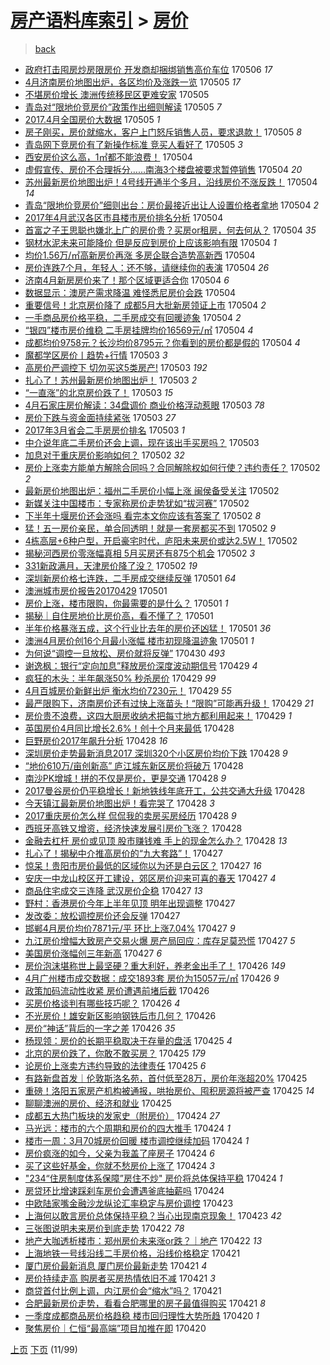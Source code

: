 [房产语料库索引](../../README.md)  > [房价](房价.md)
====
> [back](../README.md)

- [政府打击囤房炒房限房价 开发商却捆绑销售高价车位](http://jkwz.applinzi.com/ittc/6964480734952686597.html#%E6%94%BF%E5%BA%9C%E6%89%93%E5%87%BB%E5%9B%A4%E6%88%BF%E7%82%92%E6%88%BF%E9%99%90%E6%88%BF%E4%BB%B7+%E5%BC%80%E5%8F%91%E5%95%86%E5%8D%B4%E6%8D%86%E7%BB%91%E9%94%80%E5%94%AE%E9%AB%98%E4%BB%B7%E8%BD%A6%E4%BD%8D) 170506 *17* 
- [4月济南房价地图出炉，各区均价及涨跌一览](http://jkwz.applinzi.com/ittc/6964206306368947204.html#4%E6%9C%88%E6%B5%8E%E5%8D%97%E6%88%BF%E4%BB%B7%E5%9C%B0%E5%9B%BE%E5%87%BA%E7%82%89%EF%BC%8C%E5%90%84%E5%8C%BA%E5%9D%87%E4%BB%B7%E5%8F%8A%E6%B6%A8%E8%B7%8C%E4%B8%80%E8%A7%88) 170505 *17* 
- [不堪房价增长 澳洲传统移民区更难安家](http://jkwz.applinzi.com/ittc/6964202926753973253.html#%E4%B8%8D%E5%A0%AA%E6%88%BF%E4%BB%B7%E5%A2%9E%E9%95%BF+%E6%BE%B3%E6%B4%B2%E4%BC%A0%E7%BB%9F%E7%A7%BB%E6%B0%91%E5%8C%BA%E6%9B%B4%E9%9A%BE%E5%AE%89%E5%AE%B6) 170505  
- [青岛对“限地价竞房价”政策作出细则解读](http://jkwz.applinzi.com/ittc/6964146785692943364.html#%E9%9D%92%E5%B2%9B%E5%AF%B9%E2%80%9C%E9%99%90%E5%9C%B0%E4%BB%B7%E7%AB%9E%E6%88%BF%E4%BB%B7%E2%80%9D%E6%94%BF%E7%AD%96%E4%BD%9C%E5%87%BA%E7%BB%86%E5%88%99%E8%A7%A3%E8%AF%BB) 170505 *7* 
- [2017.4月全国房价大数据](http://jkwz.applinzi.com/ittc/6964114105144181764.html#2017.4%E6%9C%88%E5%85%A8%E5%9B%BD%E6%88%BF%E4%BB%B7%E5%A4%A7%E6%95%B0%E6%8D%AE) 170505 *1* 
- [房子刚买，房价就缩水，客户上门怒斥销售人员，要求退款！](http://jkwz.applinzi.com/ittc/6963940585688794116.html#%E6%88%BF%E5%AD%90%E5%88%9A%E4%B9%B0%EF%BC%8C%E6%88%BF%E4%BB%B7%E5%B0%B1%E7%BC%A9%E6%B0%B4%EF%BC%8C%E5%AE%A2%E6%88%B7%E4%B8%8A%E9%97%A8%E6%80%92%E6%96%A5%E9%94%80%E5%94%AE%E4%BA%BA%E5%91%98%EF%BC%8C%E8%A6%81%E6%B1%82%E9%80%80%E6%AC%BE%EF%BC%81) 170505 *8* 
- [青岛网下竞房价有了新操作标准 竞买人看好了](http://jkwz.applinzi.com/ittc/6964077350290457605.html#%E9%9D%92%E5%B2%9B%E7%BD%91%E4%B8%8B%E7%AB%9E%E6%88%BF%E4%BB%B7%E6%9C%89%E4%BA%86%E6%96%B0%E6%93%8D%E4%BD%9C%E6%A0%87%E5%87%86+%E7%AB%9E%E4%B9%B0%E4%BA%BA%E7%9C%8B%E5%A5%BD%E4%BA%86) 170505 *3* 
- [西安房价这么高，1㎡都不能浪费！](http://jkwz.applinzi.com/ittc/6963958418434950148.html#%E8%A5%BF%E5%AE%89%E6%88%BF%E4%BB%B7%E8%BF%99%E4%B9%88%E9%AB%98%EF%BC%8C1%E3%8E%A1%E9%83%BD%E4%B8%8D%E8%83%BD%E6%B5%AA%E8%B4%B9%EF%BC%81) 170504  
- [虚假宣传、房价不合理拆分……南海3个楼盘被要求暂停销售](http://jkwz.applinzi.com/ittc/6963931482920846341.html#%E8%99%9A%E5%81%87%E5%AE%A3%E4%BC%A0%E3%80%81%E6%88%BF%E4%BB%B7%E4%B8%8D%E5%90%88%E7%90%86%E6%8B%86%E5%88%86%E2%80%A6%E2%80%A6%E5%8D%97%E6%B5%B73%E4%B8%AA%E6%A5%BC%E7%9B%98%E8%A2%AB%E8%A6%81%E6%B1%82%E6%9A%82%E5%81%9C%E9%94%80%E5%94%AE) 170504 *20* 
- [苏州最新房价地图出炉！4号线开通半个多月，沿线房价不涨反跌！](http://jkwz.applinzi.com/ittc/6963927035880670213.html#%E8%8B%8F%E5%B7%9E%E6%9C%80%E6%96%B0%E6%88%BF%E4%BB%B7%E5%9C%B0%E5%9B%BE%E5%87%BA%E7%82%89%EF%BC%814%E5%8F%B7%E7%BA%BF%E5%BC%80%E9%80%9A%E5%8D%8A%E4%B8%AA%E5%A4%9A%E6%9C%88%EF%BC%8C%E6%B2%BF%E7%BA%BF%E6%88%BF%E4%BB%B7%E4%B8%8D%E6%B6%A8%E5%8F%8D%E8%B7%8C%EF%BC%81) 170504 *14* 
- [青岛“限地价竞房价”细则出台：房价最接近出让人设置价格者拿地](http://jkwz.applinzi.com/ittc/6963911307177755652.html#%E9%9D%92%E5%B2%9B%E2%80%9C%E9%99%90%E5%9C%B0%E4%BB%B7%E7%AB%9E%E6%88%BF%E4%BB%B7%E2%80%9D%E7%BB%86%E5%88%99%E5%87%BA%E5%8F%B0%EF%BC%9A%E6%88%BF%E4%BB%B7%E6%9C%80%E6%8E%A5%E8%BF%91%E5%87%BA%E8%AE%A9%E4%BA%BA%E8%AE%BE%E7%BD%AE%E4%BB%B7%E6%A0%BC%E8%80%85%E6%8B%BF%E5%9C%B0) 170504 *2* 
- [2017年4月武汉各区市县楼市房价排名分析](http://jkwz.applinzi.com/ittc/6963895191109895172.html#2017%E5%B9%B44%E6%9C%88%E6%AD%A6%E6%B1%89%E5%90%84%E5%8C%BA%E5%B8%82%E5%8E%BF%E6%A5%BC%E5%B8%82%E6%88%BF%E4%BB%B7%E6%8E%92%E5%90%8D%E5%88%86%E6%9E%90) 170504  
- [首富之子王思聪也嫌北上广的房价贵？买房or租房，何去何从？](http://jkwz.applinzi.com/ittc/6963884041857139716.html#%E9%A6%96%E5%AF%8C%E4%B9%8B%E5%AD%90%E7%8E%8B%E6%80%9D%E8%81%AA%E4%B9%9F%E5%AB%8C%E5%8C%97%E4%B8%8A%E5%B9%BF%E7%9A%84%E6%88%BF%E4%BB%B7%E8%B4%B5%EF%BC%9F%E4%B9%B0%E6%88%BFor%E7%A7%9F%E6%88%BF%EF%BC%8C%E4%BD%95%E5%8E%BB%E4%BD%95%E4%BB%8E%EF%BC%9F) 170504 *35* 
- [钢材水泥未来可能降价 但是反应到房价上应该影响有限](http://jkwz.applinzi.com/ittc/6963876353559495684.html#%E9%92%A2%E6%9D%90%E6%B0%B4%E6%B3%A5%E6%9C%AA%E6%9D%A5%E5%8F%AF%E8%83%BD%E9%99%8D%E4%BB%B7+%E4%BD%86%E6%98%AF%E5%8F%8D%E5%BA%94%E5%88%B0%E6%88%BF%E4%BB%B7%E4%B8%8A%E5%BA%94%E8%AF%A5%E5%BD%B1%E5%93%8D%E6%9C%89%E9%99%90) 170504 *1* 
- [均价1.56万/㎡高新房价再涨 多房企联合造势高新西](http://jkwz.applinzi.com/ittc/6963874622717035524.html#%E5%9D%87%E4%BB%B71.56%E4%B8%87%2F%E3%8E%A1%E9%AB%98%E6%96%B0%E6%88%BF%E4%BB%B7%E5%86%8D%E6%B6%A8+%E5%A4%9A%E6%88%BF%E4%BC%81%E8%81%94%E5%90%88%E9%80%A0%E5%8A%BF%E9%AB%98%E6%96%B0%E8%A5%BF) 170504  
- [房价连跌7个月，年轻人：还不够，请继续你的表演](http://jkwz.applinzi.com/ittc/6963834902347777028.html#%E6%88%BF%E4%BB%B7%E8%BF%9E%E8%B7%8C7%E4%B8%AA%E6%9C%88%EF%BC%8C%E5%B9%B4%E8%BD%BB%E4%BA%BA%EF%BC%9A%E8%BF%98%E4%B8%8D%E5%A4%9F%EF%BC%8C%E8%AF%B7%E7%BB%A7%E7%BB%AD%E4%BD%A0%E7%9A%84%E8%A1%A8%E6%BC%94) 170504 *26* 
- [济南4月新房房价来了！那个区域更适合你](http://jkwz.applinzi.com/ittc/6963834292978320388.html#%E6%B5%8E%E5%8D%974%E6%9C%88%E6%96%B0%E6%88%BF%E6%88%BF%E4%BB%B7%E6%9D%A5%E4%BA%86%EF%BC%81%E9%82%A3%E4%B8%AA%E5%8C%BA%E5%9F%9F%E6%9B%B4%E9%80%82%E5%90%88%E4%BD%A0) 170504 *6* 
- [数据显示：澳房产需求降温 难怪悉尼房价会跌](http://jkwz.applinzi.com/ittc/6963814770250613765.html#%E6%95%B0%E6%8D%AE%E6%98%BE%E7%A4%BA%EF%BC%9A%E6%BE%B3%E6%88%BF%E4%BA%A7%E9%9C%80%E6%B1%82%E9%99%8D%E6%B8%A9+%E9%9A%BE%E6%80%AA%E6%82%89%E5%B0%BC%E6%88%BF%E4%BB%B7%E4%BC%9A%E8%B7%8C) 170504  
- [重要信号！北京房价降了 成都5月大批新房领证上市](http://jkwz.applinzi.com/ittc/6963754627068593157.html#%E9%87%8D%E8%A6%81%E4%BF%A1%E5%8F%B7%EF%BC%81%E5%8C%97%E4%BA%AC%E6%88%BF%E4%BB%B7%E9%99%8D%E4%BA%86+%E6%88%90%E9%83%BD5%E6%9C%88%E5%A4%A7%E6%89%B9%E6%96%B0%E6%88%BF%E9%A2%86%E8%AF%81%E4%B8%8A%E5%B8%82) 170504 *2* 
- [一手商品房价格平稳，二手房成交有回暖迹象](http://jkwz.applinzi.com/ittc/6963744942399685637.html#%E4%B8%80%E6%89%8B%E5%95%86%E5%93%81%E6%88%BF%E4%BB%B7%E6%A0%BC%E5%B9%B3%E7%A8%B3%EF%BC%8C%E4%BA%8C%E6%89%8B%E6%88%BF%E6%88%90%E4%BA%A4%E6%9C%89%E5%9B%9E%E6%9A%96%E8%BF%B9%E8%B1%A1) 170504 *2* 
- [“银四”楼市房价维稳 二手房挂牌均价16569元/㎡](http://jkwz.applinzi.com/ittc/6963739303099237381.html#%E2%80%9C%E9%93%B6%E5%9B%9B%E2%80%9D%E6%A5%BC%E5%B8%82%E6%88%BF%E4%BB%B7%E7%BB%B4%E7%A8%B3+%E4%BA%8C%E6%89%8B%E6%88%BF%E6%8C%82%E7%89%8C%E5%9D%87%E4%BB%B716569%E5%85%83%2F%E3%8E%A1) 170504 *4* 
- [成都均价9758元？长沙均价8795元？你看到的房价都是假的](http://jkwz.applinzi.com/ittc/6963739316957217797.html#%E6%88%90%E9%83%BD%E5%9D%87%E4%BB%B79758%E5%85%83%EF%BC%9F%E9%95%BF%E6%B2%99%E5%9D%87%E4%BB%B78795%E5%85%83%EF%BC%9F%E4%BD%A0%E7%9C%8B%E5%88%B0%E7%9A%84%E6%88%BF%E4%BB%B7%E9%83%BD%E6%98%AF%E5%81%87%E7%9A%84) 170504 *4* 
- [魔都学区房价丨趋势+行情](http://jkwz.applinzi.com/ittc/6963552523574051845.html#%E9%AD%94%E9%83%BD%E5%AD%A6%E5%8C%BA%E6%88%BF%E4%BB%B7%E4%B8%A8%E8%B6%8B%E5%8A%BF%2B%E8%A1%8C%E6%83%85) 170503 *3* 
- [高房价严调控下 切勿买这5类房产!](http://jkwz.applinzi.com/ittc/6963550188776981509.html#%E9%AB%98%E6%88%BF%E4%BB%B7%E4%B8%A5%E8%B0%83%E6%8E%A7%E4%B8%8B+%E5%88%87%E5%8B%BF%E4%B9%B0%E8%BF%995%E7%B1%BB%E6%88%BF%E4%BA%A7%21) 170503 *192* 
- [扎心了！苏州最新房价地图出炉！](http://jkwz.applinzi.com/ittc/6963485506292679685.html#%E6%89%8E%E5%BF%83%E4%BA%86%EF%BC%81%E8%8B%8F%E5%B7%9E%E6%9C%80%E6%96%B0%E6%88%BF%E4%BB%B7%E5%9C%B0%E5%9B%BE%E5%87%BA%E7%82%89%EF%BC%81) 170503 *2* 
- [“一直涨”的北京房价跌了！](http://jkwz.applinzi.com/ittc/6963475985562338308.html#%E2%80%9C%E4%B8%80%E7%9B%B4%E6%B6%A8%E2%80%9D%E7%9A%84%E5%8C%97%E4%BA%AC%E6%88%BF%E4%BB%B7%E8%B7%8C%E4%BA%86%EF%BC%81) 170503 *15* 
- [4月石家庄房价解读：34盘调价 商业价格浮动惹眼](http://jkwz.applinzi.com/ittc/6963400362743563269.html#4%E6%9C%88%E7%9F%B3%E5%AE%B6%E5%BA%84%E6%88%BF%E4%BB%B7%E8%A7%A3%E8%AF%BB%EF%BC%9A34%E7%9B%98%E8%B0%83%E4%BB%B7+%E5%95%86%E4%B8%9A%E4%BB%B7%E6%A0%BC%E6%B5%AE%E5%8A%A8%E6%83%B9%E7%9C%BC) 170503 *78* 
- [房价下跌与资金面持续紧张](http://jkwz.applinzi.com/ittc/6963400082064933892.html#%E6%88%BF%E4%BB%B7%E4%B8%8B%E8%B7%8C%E4%B8%8E%E8%B5%84%E9%87%91%E9%9D%A2%E6%8C%81%E7%BB%AD%E7%B4%A7%E5%BC%A0) 170503 *27* 
- [2017年3月省会二手房房价排名](http://jkwz.applinzi.com/ittc/6963381283194405892.html#2017%E5%B9%B43%E6%9C%88%E7%9C%81%E4%BC%9A%E4%BA%8C%E6%89%8B%E6%88%BF%E6%88%BF%E4%BB%B7%E6%8E%92%E5%90%8D) 170503 *1* 
- [中介说年底二手房价还会上调，现在该出手买房吗？](http://jkwz.applinzi.com/ittc/6963366330295124997.html#%E4%B8%AD%E4%BB%8B%E8%AF%B4%E5%B9%B4%E5%BA%95%E4%BA%8C%E6%89%8B%E6%88%BF%E4%BB%B7%E8%BF%98%E4%BC%9A%E4%B8%8A%E8%B0%83%EF%BC%8C%E7%8E%B0%E5%9C%A8%E8%AF%A5%E5%87%BA%E6%89%8B%E4%B9%B0%E6%88%BF%E5%90%97%EF%BC%9F) 170503  
- [加息对于重庆房价影响如何？](http://jkwz.applinzi.com/ittc/6963180757601223684.html#%E5%8A%A0%E6%81%AF%E5%AF%B9%E4%BA%8E%E9%87%8D%E5%BA%86%E6%88%BF%E4%BB%B7%E5%BD%B1%E5%93%8D%E5%A6%82%E4%BD%95%EF%BC%9F) 170502 *32* 
- [房价上涨卖方能单方解除合同吗？合同解除权如何行使？违约责任？](http://jkwz.applinzi.com/ittc/6963123502608548868.html#%E6%88%BF%E4%BB%B7%E4%B8%8A%E6%B6%A8%E5%8D%96%E6%96%B9%E8%83%BD%E5%8D%95%E6%96%B9%E8%A7%A3%E9%99%A4%E5%90%88%E5%90%8C%E5%90%97%EF%BC%9F%E5%90%88%E5%90%8C%E8%A7%A3%E9%99%A4%E6%9D%83%E5%A6%82%E4%BD%95%E8%A1%8C%E4%BD%BF%EF%BC%9F%E8%BF%9D%E7%BA%A6%E8%B4%A3%E4%BB%BB%EF%BC%9F) 170502 *2* 
- [最新房价地图出炉：福州二手房价小幅上涨 闽侯备受关注](http://jkwz.applinzi.com/ittc/6963134281407792132.html#%E6%9C%80%E6%96%B0%E6%88%BF%E4%BB%B7%E5%9C%B0%E5%9B%BE%E5%87%BA%E7%82%89%EF%BC%9A%E7%A6%8F%E5%B7%9E%E4%BA%8C%E6%89%8B%E6%88%BF%E4%BB%B7%E5%B0%8F%E5%B9%85%E4%B8%8A%E6%B6%A8+%E9%97%BD%E4%BE%AF%E5%A4%87%E5%8F%97%E5%85%B3%E6%B3%A8) 170502  
- [新媒关注中国楼市：专家称房价走势犹如“拔河赛”](http://jkwz.applinzi.com/ittc/6963109617268687876.html#%E6%96%B0%E5%AA%92%E5%85%B3%E6%B3%A8%E4%B8%AD%E5%9B%BD%E6%A5%BC%E5%B8%82%EF%BC%9A%E4%B8%93%E5%AE%B6%E7%A7%B0%E6%88%BF%E4%BB%B7%E8%B5%B0%E5%8A%BF%E7%8A%B9%E5%A6%82%E2%80%9C%E6%8B%94%E6%B2%B3%E8%B5%9B%E2%80%9D) 170502  
- [下半年十堰房价还会涨吗 看完本文你应该有答案了](http://jkwz.applinzi.com/ittc/6963105361803346949.html#%E4%B8%8B%E5%8D%8A%E5%B9%B4%E5%8D%81%E5%A0%B0%E6%88%BF%E4%BB%B7%E8%BF%98%E4%BC%9A%E6%B6%A8%E5%90%97+%E7%9C%8B%E5%AE%8C%E6%9C%AC%E6%96%87%E4%BD%A0%E5%BA%94%E8%AF%A5%E6%9C%89%E7%AD%94%E6%A1%88%E4%BA%86) 170502 *8* 
- [猛！五一房价亲民，单合同透明！就是一套房都买不到](http://jkwz.applinzi.com/ittc/6963085498632373252.html#%E7%8C%9B%EF%BC%81%E4%BA%94%E4%B8%80%E6%88%BF%E4%BB%B7%E4%BA%B2%E6%B0%91%EF%BC%8C%E5%8D%95%E5%90%88%E5%90%8C%E9%80%8F%E6%98%8E%EF%BC%81%E5%B0%B1%E6%98%AF%E4%B8%80%E5%A5%97%E6%88%BF%E9%83%BD%E4%B9%B0%E4%B8%8D%E5%88%B0) 170502 *9* 
- [4栋高层+6种户型，开启豪宅时代，庐阳未来房价或达2.5W！](http://jkwz.applinzi.com/ittc/6963027681556825093.html#4%E6%A0%8B%E9%AB%98%E5%B1%82%2B6%E7%A7%8D%E6%88%B7%E5%9E%8B%EF%BC%8C%E5%BC%80%E5%90%AF%E8%B1%AA%E5%AE%85%E6%97%B6%E4%BB%A3%EF%BC%8C%E5%BA%90%E9%98%B3%E6%9C%AA%E6%9D%A5%E6%88%BF%E4%BB%B7%E6%88%96%E8%BE%BE2.5W%EF%BC%81) 170502  
- [揭秘河西房价零涨幅真相 5月买房还有875个机会](http://jkwz.applinzi.com/ittc/6963006387574539269.html#%E6%8F%AD%E7%A7%98%E6%B2%B3%E8%A5%BF%E6%88%BF%E4%BB%B7%E9%9B%B6%E6%B6%A8%E5%B9%85%E7%9C%9F%E7%9B%B8+5%E6%9C%88%E4%B9%B0%E6%88%BF%E8%BF%98%E6%9C%89875%E4%B8%AA%E6%9C%BA%E4%BC%9A) 170502 *3* 
- [331新政满月，天津房价降了没？](http://jkwz.applinzi.com/ittc/6962986438537774084.html#331%E6%96%B0%E6%94%BF%E6%BB%A1%E6%9C%88%EF%BC%8C%E5%A4%A9%E6%B4%A5%E6%88%BF%E4%BB%B7%E9%99%8D%E4%BA%86%E6%B2%A1%EF%BC%9F) 170502 *19* 
- [深圳新房价格七连跌，二手房成交继续反弹](http://jkwz.applinzi.com/ittc/6962827302953026565.html#%E6%B7%B1%E5%9C%B3%E6%96%B0%E6%88%BF%E4%BB%B7%E6%A0%BC%E4%B8%83%E8%BF%9E%E8%B7%8C%EF%BC%8C%E4%BA%8C%E6%89%8B%E6%88%BF%E6%88%90%E4%BA%A4%E7%BB%A7%E7%BB%AD%E5%8F%8D%E5%BC%B9) 170501 *64* 
- [澳洲城市房价报告20170429](http://jkwz.applinzi.com/ittc/6962662692463576069.html#%E6%BE%B3%E6%B4%B2%E5%9F%8E%E5%B8%82%E6%88%BF%E4%BB%B7%E6%8A%A5%E5%91%8A20170429) 170501  
- [房价上涨，楼市限购，你最需要的是什么？](http://jkwz.applinzi.com/ittc/6962771234147271684.html#%E6%88%BF%E4%BB%B7%E4%B8%8A%E6%B6%A8%EF%BC%8C%E6%A5%BC%E5%B8%82%E9%99%90%E8%B4%AD%EF%BC%8C%E4%BD%A0%E6%9C%80%E9%9C%80%E8%A6%81%E7%9A%84%E6%98%AF%E4%BB%80%E4%B9%88%EF%BC%9F) 170501 *1* 
- [揭秘｜自住房地价比房价高，看不懂了？](http://jkwz.applinzi.com/ittc/6962702438032212997.html#%E6%8F%AD%E7%A7%98%EF%BD%9C%E8%87%AA%E4%BD%8F%E6%88%BF%E5%9C%B0%E4%BB%B7%E6%AF%94%E6%88%BF%E4%BB%B7%E9%AB%98%EF%BC%8C%E7%9C%8B%E4%B8%8D%E6%87%82%E4%BA%86%EF%BC%9F) 170501  
- [半年价格暴涨五成，这个行业比去年的房价还凶猛！](http://jkwz.applinzi.com/ittc/6962642551642260484.html#%E5%8D%8A%E5%B9%B4%E4%BB%B7%E6%A0%BC%E6%9A%B4%E6%B6%A8%E4%BA%94%E6%88%90%EF%BC%8C%E8%BF%99%E4%B8%AA%E8%A1%8C%E4%B8%9A%E6%AF%94%E5%8E%BB%E5%B9%B4%E7%9A%84%E6%88%BF%E4%BB%B7%E8%BF%98%E5%87%B6%E7%8C%9B%EF%BC%81) 170501 *36* 
- [澳洲4月房价创16个月最小涨幅 楼市初现降温迹象](http://jkwz.applinzi.com/ittc/6962634960421782533.html#%E6%BE%B3%E6%B4%B24%E6%9C%88%E6%88%BF%E4%BB%B7%E5%88%9B16%E4%B8%AA%E6%9C%88%E6%9C%80%E5%B0%8F%E6%B6%A8%E5%B9%85+%E6%A5%BC%E5%B8%82%E5%88%9D%E7%8E%B0%E9%99%8D%E6%B8%A9%E8%BF%B9%E8%B1%A1) 170501 *1* 
- [为何说“调控一旦放松、房价就将反弹”](http://jkwz.applinzi.com/ittc/6962242763398579205.html#%E4%B8%BA%E4%BD%95%E8%AF%B4%E2%80%9C%E8%B0%83%E6%8E%A7%E4%B8%80%E6%97%A6%E6%94%BE%E6%9D%BE%E3%80%81%E6%88%BF%E4%BB%B7%E5%B0%B1%E5%B0%86%E5%8F%8D%E5%BC%B9%E2%80%9D) 170430 *493* 
- [谢逸枫：银行“定向加息”释放房价深度波动期信号](http://jkwz.applinzi.com/ittc/6962094047672927237.html#%E8%B0%A2%E9%80%B8%E6%9E%AB%EF%BC%9A%E9%93%B6%E8%A1%8C%E2%80%9C%E5%AE%9A%E5%90%91%E5%8A%A0%E6%81%AF%E2%80%9D%E9%87%8A%E6%94%BE%E6%88%BF%E4%BB%B7%E6%B7%B1%E5%BA%A6%E6%B3%A2%E5%8A%A8%E6%9C%9F%E4%BF%A1%E5%8F%B7) 170429 *4* 
- [疯狂的木头：半年飙涨50% 秒杀房价](http://jkwz.applinzi.com/ittc/6962092729403180036.html#%E7%96%AF%E7%8B%82%E7%9A%84%E6%9C%A8%E5%A4%B4%EF%BC%9A%E5%8D%8A%E5%B9%B4%E9%A3%99%E6%B6%A850%25+%E7%A7%92%E6%9D%80%E6%88%BF%E4%BB%B7) 170429 *99* 
- [4月百城房价新鲜出炉 衡水均价7230元！](http://jkwz.applinzi.com/ittc/6961900517105075204.html#4%E6%9C%88%E7%99%BE%E5%9F%8E%E6%88%BF%E4%BB%B7%E6%96%B0%E9%B2%9C%E5%87%BA%E7%82%89+%E8%A1%A1%E6%B0%B4%E5%9D%87%E4%BB%B77230%E5%85%83%EF%BC%81) 170429 *55* 
- [最严限购下，济南房价还有过快上涨苗头！“限购”可能再升级！](http://jkwz.applinzi.com/ittc/6961891811642573829.html#%E6%9C%80%E4%B8%A5%E9%99%90%E8%B4%AD%E4%B8%8B%EF%BC%8C%E6%B5%8E%E5%8D%97%E6%88%BF%E4%BB%B7%E8%BF%98%E6%9C%89%E8%BF%87%E5%BF%AB%E4%B8%8A%E6%B6%A8%E8%8B%97%E5%A4%B4%EF%BC%81%E2%80%9C%E9%99%90%E8%B4%AD%E2%80%9D%E5%8F%AF%E8%83%BD%E5%86%8D%E5%8D%87%E7%BA%A7%EF%BC%81) 170429 *21* 
- [房价贵不浪费，这四大厨房收纳术把每寸地方都利用起来！](http://jkwz.applinzi.com/ittc/6961878810533299205.html#%E6%88%BF%E4%BB%B7%E8%B4%B5%E4%B8%8D%E6%B5%AA%E8%B4%B9%EF%BC%8C%E8%BF%99%E5%9B%9B%E5%A4%A7%E5%8E%A8%E6%88%BF%E6%94%B6%E7%BA%B3%E6%9C%AF%E6%8A%8A%E6%AF%8F%E5%AF%B8%E5%9C%B0%E6%96%B9%E9%83%BD%E5%88%A9%E7%94%A8%E8%B5%B7%E6%9D%A5%EF%BC%81) 170429 *1* 
- [英国房价4月同比增长2.6%！创十个月来最低](http://jkwz.applinzi.com/ittc/6961670357600699396.html#%E8%8B%B1%E5%9B%BD%E6%88%BF%E4%BB%B74%E6%9C%88%E5%90%8C%E6%AF%94%E5%A2%9E%E9%95%BF2.6%25%EF%BC%81%E5%88%9B%E5%8D%81%E4%B8%AA%E6%9C%88%E6%9D%A5%E6%9C%80%E4%BD%8E) 170428  
- [巨野房价2017年飙升分析](http://jkwz.applinzi.com/ittc/6961653068406981637.html#%E5%B7%A8%E9%87%8E%E6%88%BF%E4%BB%B72017%E5%B9%B4%E9%A3%99%E5%8D%87%E5%88%86%E6%9E%90) 170428 *16* 
- [深圳房价走势最新消息2017 深圳320个小区房价均价下跌](http://jkwz.applinzi.com/ittc/6961642319827698693.html#%E6%B7%B1%E5%9C%B3%E6%88%BF%E4%BB%B7%E8%B5%B0%E5%8A%BF%E6%9C%80%E6%96%B0%E6%B6%88%E6%81%AF2017+%E6%B7%B1%E5%9C%B3320%E4%B8%AA%E5%B0%8F%E5%8C%BA%E6%88%BF%E4%BB%B7%E5%9D%87%E4%BB%B7%E4%B8%8B%E8%B7%8C) 170428 *9* 
- [“地价610万/亩创新高” 庐江城东新区房价将破万](http://jkwz.applinzi.com/ittc/6961631489958609925.html#%E2%80%9C%E5%9C%B0%E4%BB%B7610%E4%B8%87%2F%E4%BA%A9%E5%88%9B%E6%96%B0%E9%AB%98%E2%80%9D+%E5%BA%90%E6%B1%9F%E5%9F%8E%E4%B8%9C%E6%96%B0%E5%8C%BA%E6%88%BF%E4%BB%B7%E5%B0%86%E7%A0%B4%E4%B8%87) 170428  
- [南沙PK增城！拼的不仅是房价，更是交通](http://jkwz.applinzi.com/ittc/6961585487230796805.html#%E5%8D%97%E6%B2%99PK%E5%A2%9E%E5%9F%8E%EF%BC%81%E6%8B%BC%E7%9A%84%E4%B8%8D%E4%BB%85%E6%98%AF%E6%88%BF%E4%BB%B7%EF%BC%8C%E6%9B%B4%E6%98%AF%E4%BA%A4%E9%80%9A) 170428 *9* 
- [2017曼谷房价仍平稳增长！新地铁线年底开工，公共交通大升级](http://jkwz.applinzi.com/ittc/6961517454655226884.html#2017%E6%9B%BC%E8%B0%B7%E6%88%BF%E4%BB%B7%E4%BB%8D%E5%B9%B3%E7%A8%B3%E5%A2%9E%E9%95%BF%EF%BC%81%E6%96%B0%E5%9C%B0%E9%93%81%E7%BA%BF%E5%B9%B4%E5%BA%95%E5%BC%80%E5%B7%A5%EF%BC%8C%E5%85%AC%E5%85%B1%E4%BA%A4%E9%80%9A%E5%A4%A7%E5%8D%87%E7%BA%A7) 170428  
- [今天镇江最新房价地图出炉！看完哭了](http://jkwz.applinzi.com/ittc/6961514762985800708.html#%E4%BB%8A%E5%A4%A9%E9%95%87%E6%B1%9F%E6%9C%80%E6%96%B0%E6%88%BF%E4%BB%B7%E5%9C%B0%E5%9B%BE%E5%87%BA%E7%82%89%EF%BC%81%E7%9C%8B%E5%AE%8C%E5%93%AD%E4%BA%86) 170428 *3* 
- [2017重庆房价怎么样 侃侃我的卖房买房经历](http://jkwz.applinzi.com/ittc/6961512844330796036.html#2017%E9%87%8D%E5%BA%86%E6%88%BF%E4%BB%B7%E6%80%8E%E4%B9%88%E6%A0%B7+%E4%BE%83%E4%BE%83%E6%88%91%E7%9A%84%E5%8D%96%E6%88%BF%E4%B9%B0%E6%88%BF%E7%BB%8F%E5%8E%86) 170428 *9* 
- [西班牙高铁又增资，经济快速发展引房价飞涨？](http://jkwz.applinzi.com/ittc/6961257397120140293.html#%E8%A5%BF%E7%8F%AD%E7%89%99%E9%AB%98%E9%93%81%E5%8F%88%E5%A2%9E%E8%B5%84%EF%BC%8C%E7%BB%8F%E6%B5%8E%E5%BF%AB%E9%80%9F%E5%8F%91%E5%B1%95%E5%BC%95%E6%88%BF%E4%BB%B7%E9%A3%9E%E6%B6%A8%EF%BC%9F) 170428  
- [金融去杠杆 房价或见顶 股市赚钱难 手上的现金怎么办？](http://jkwz.applinzi.com/ittc/6961507594458891268.html#%E9%87%91%E8%9E%8D%E5%8E%BB%E6%9D%A0%E6%9D%86+%E6%88%BF%E4%BB%B7%E6%88%96%E8%A7%81%E9%A1%B6+%E8%82%A1%E5%B8%82%E8%B5%9A%E9%92%B1%E9%9A%BE+%E6%89%8B%E4%B8%8A%E7%9A%84%E7%8E%B0%E9%87%91%E6%80%8E%E4%B9%88%E5%8A%9E%EF%BC%9F) 170428 *13* 
- [扎心了！揭秘中介推高房价的“九大套路”！](http://jkwz.applinzi.com/ittc/6961263576483365892.html#%E6%89%8E%E5%BF%83%E4%BA%86%EF%BC%81%E6%8F%AD%E7%A7%98%E4%B8%AD%E4%BB%8B%E6%8E%A8%E9%AB%98%E6%88%BF%E4%BB%B7%E7%9A%84%E2%80%9C%E4%B9%9D%E5%A4%A7%E5%A5%97%E8%B7%AF%E2%80%9D%EF%BC%81) 170427  
- [惊呆！贵阳市房价最低的区域你以为还是白云区？](http://jkwz.applinzi.com/ittc/6961246609244423172.html#%E6%83%8A%E5%91%86%EF%BC%81%E8%B4%B5%E9%98%B3%E5%B8%82%E6%88%BF%E4%BB%B7%E6%9C%80%E4%BD%8E%E7%9A%84%E5%8C%BA%E5%9F%9F%E4%BD%A0%E4%BB%A5%E4%B8%BA%E8%BF%98%E6%98%AF%E7%99%BD%E4%BA%91%E5%8C%BA%EF%BC%9F) 170427 *16* 
- [安庆一中龙山校区开工建设，郊区房价迎来可喜的春天](http://jkwz.applinzi.com/ittc/6961210829251806212.html#%E5%AE%89%E5%BA%86%E4%B8%80%E4%B8%AD%E9%BE%99%E5%B1%B1%E6%A0%A1%E5%8C%BA%E5%BC%80%E5%B7%A5%E5%BB%BA%E8%AE%BE%EF%BC%8C%E9%83%8A%E5%8C%BA%E6%88%BF%E4%BB%B7%E8%BF%8E%E6%9D%A5%E5%8F%AF%E5%96%9C%E7%9A%84%E6%98%A5%E5%A4%A9) 170427 *4* 
- [商品住宅成交三连降 武汉房价企稳](http://jkwz.applinzi.com/ittc/6960841259848565765.html#%E5%95%86%E5%93%81%E4%BD%8F%E5%AE%85%E6%88%90%E4%BA%A4%E4%B8%89%E8%BF%9E%E9%99%8D+%E6%AD%A6%E6%B1%89%E6%88%BF%E4%BB%B7%E4%BC%81%E7%A8%B3) 170427 *13* 
- [野村：香港房价今年上半年见顶 明年出现调整](http://jkwz.applinzi.com/ittc/6961196992079332356.html#%E9%87%8E%E6%9D%91%EF%BC%9A%E9%A6%99%E6%B8%AF%E6%88%BF%E4%BB%B7%E4%BB%8A%E5%B9%B4%E4%B8%8A%E5%8D%8A%E5%B9%B4%E8%A7%81%E9%A1%B6+%E6%98%8E%E5%B9%B4%E5%87%BA%E7%8E%B0%E8%B0%83%E6%95%B4) 170427  
- [发改委：放松调控房价还会反弹](http://jkwz.applinzi.com/ittc/6961007797960442884.html#%E5%8F%91%E6%94%B9%E5%A7%94%EF%BC%9A%E6%94%BE%E6%9D%BE%E8%B0%83%E6%8E%A7%E6%88%BF%E4%BB%B7%E8%BF%98%E4%BC%9A%E5%8F%8D%E5%BC%B9) 170427  
- [邯郸4月房价均价7871元/平 环比上涨7.04%](http://jkwz.applinzi.com/ittc/6961134249284469765.html#%E9%82%AF%E9%83%B84%E6%9C%88%E6%88%BF%E4%BB%B7%E5%9D%87%E4%BB%B77871%E5%85%83%2F%E5%B9%B3+%E7%8E%AF%E6%AF%94%E4%B8%8A%E6%B6%A87.04%25) 170427 *9* 
- [九江房价增幅大致房产交易火爆 房产局回应：库存足莫恐慌](http://jkwz.applinzi.com/ittc/6961126997085389829.html#%E4%B9%9D%E6%B1%9F%E6%88%BF%E4%BB%B7%E5%A2%9E%E5%B9%85%E5%A4%A7%E8%87%B4%E6%88%BF%E4%BA%A7%E4%BA%A4%E6%98%93%E7%81%AB%E7%88%86+%E6%88%BF%E4%BA%A7%E5%B1%80%E5%9B%9E%E5%BA%94%EF%BC%9A%E5%BA%93%E5%AD%98%E8%B6%B3%E8%8E%AB%E6%81%90%E6%85%8C) 170427 *5* 
- [美国房价涨幅创三年新高](http://jkwz.applinzi.com/ittc/6961108553342387205.html#%E7%BE%8E%E5%9B%BD%E6%88%BF%E4%BB%B7%E6%B6%A8%E5%B9%85%E5%88%9B%E4%B8%89%E5%B9%B4%E6%96%B0%E9%AB%98) 170427 *6* 
- [房价泡沫堪称世上最坚硬？重大利好，养老金出手了！](http://jkwz.applinzi.com/ittc/6960908036116841476.html#%E6%88%BF%E4%BB%B7%E6%B3%A1%E6%B2%AB%E5%A0%AA%E7%A7%B0%E4%B8%96%E4%B8%8A%E6%9C%80%E5%9D%9A%E7%A1%AC%EF%BC%9F%E9%87%8D%E5%A4%A7%E5%88%A9%E5%A5%BD%EF%BC%8C%E5%85%BB%E8%80%81%E9%87%91%E5%87%BA%E6%89%8B%E4%BA%86%EF%BC%81) 170426 *149* 
- [4月广州楼市成交数据：成交1893套 房价为15057元/㎡](http://jkwz.applinzi.com/ittc/6960903486500766725.html#4%E6%9C%88%E5%B9%BF%E5%B7%9E%E6%A5%BC%E5%B8%82%E6%88%90%E4%BA%A4%E6%95%B0%E6%8D%AE%EF%BC%9A%E6%88%90%E4%BA%A41893%E5%A5%97+%E6%88%BF%E4%BB%B7%E4%B8%BA15057%E5%85%83%2F%E3%8E%A1) 170426 *9* 
- [政策加码流动性收紧 房价遭遇前堵后截](http://jkwz.applinzi.com/ittc/6960806262647292932.html#%E6%94%BF%E7%AD%96%E5%8A%A0%E7%A0%81%E6%B5%81%E5%8A%A8%E6%80%A7%E6%94%B6%E7%B4%A7+%E6%88%BF%E4%BB%B7%E9%81%AD%E9%81%87%E5%89%8D%E5%A0%B5%E5%90%8E%E6%88%AA) 170426  
- [买房价格谈判有哪些技巧呢？](http://jkwz.applinzi.com/ittc/6960863613555311621.html#%E4%B9%B0%E6%88%BF%E4%BB%B7%E6%A0%BC%E8%B0%88%E5%88%A4%E6%9C%89%E5%93%AA%E4%BA%9B%E6%8A%80%E5%B7%A7%E5%91%A2%EF%BC%9F) 170426 *4* 
- [不光房价！雄安新区影响钢铁后市几何？](http://jkwz.applinzi.com/ittc/6960823913578759173.html#%E4%B8%8D%E5%85%89%E6%88%BF%E4%BB%B7%EF%BC%81%E9%9B%84%E5%AE%89%E6%96%B0%E5%8C%BA%E5%BD%B1%E5%93%8D%E9%92%A2%E9%93%81%E5%90%8E%E5%B8%82%E5%87%A0%E4%BD%95%EF%BC%9F) 170426  
- [房价“神话”背后的一字之差](http://jkwz.applinzi.com/ittc/6960724491368924164.html#%E6%88%BF%E4%BB%B7%E2%80%9C%E7%A5%9E%E8%AF%9D%E2%80%9D%E8%83%8C%E5%90%8E%E7%9A%84%E4%B8%80%E5%AD%97%E4%B9%8B%E5%B7%AE) 170426 *35* 
- [杨现领：房价的长期平稳取决于存量的盘活](http://jkwz.applinzi.com/ittc/6960565744650683396.html#%E6%9D%A8%E7%8E%B0%E9%A2%86%EF%BC%9A%E6%88%BF%E4%BB%B7%E7%9A%84%E9%95%BF%E6%9C%9F%E5%B9%B3%E7%A8%B3%E5%8F%96%E5%86%B3%E4%BA%8E%E5%AD%98%E9%87%8F%E7%9A%84%E7%9B%98%E6%B4%BB) 170425 *4* 
- [北京的房价跌了，你敢不敢买房？](http://jkwz.applinzi.com/ittc/6960538360576738308.html#%E5%8C%97%E4%BA%AC%E7%9A%84%E6%88%BF%E4%BB%B7%E8%B7%8C%E4%BA%86%EF%BC%8C%E4%BD%A0%E6%95%A2%E4%B8%8D%E6%95%A2%E4%B9%B0%E6%88%BF%EF%BC%9F) 170425 *179* 
- [论房价上涨卖方违约导致的法律责任](http://jkwz.applinzi.com/ittc/6960482347752358916.html#%E8%AE%BA%E6%88%BF%E4%BB%B7%E4%B8%8A%E6%B6%A8%E5%8D%96%E6%96%B9%E8%BF%9D%E7%BA%A6%E5%AF%BC%E8%87%B4%E7%9A%84%E6%B3%95%E5%BE%8B%E8%B4%A3%E4%BB%BB) 170425 *6* 
- [有路新盘首发｜伦敦斯洛名苑，首付低至28万，房价年涨超20%](http://jkwz.applinzi.com/ittc/6960456583778665477.html#%E6%9C%89%E8%B7%AF%E6%96%B0%E7%9B%98%E9%A6%96%E5%8F%91%EF%BD%9C%E4%BC%A6%E6%95%A6%E6%96%AF%E6%B4%9B%E5%90%8D%E8%8B%91%EF%BC%8C%E9%A6%96%E4%BB%98%E4%BD%8E%E8%87%B328%E4%B8%87%EF%BC%8C%E6%88%BF%E4%BB%B7%E5%B9%B4%E6%B6%A8%E8%B6%8520%25) 170425  
- [重磅！洛阳五家房产机构被通报，哄抬房价、囤积房源将被严查](http://jkwz.applinzi.com/ittc/6960399116680037380.html#%E9%87%8D%E7%A3%85%EF%BC%81%E6%B4%9B%E9%98%B3%E4%BA%94%E5%AE%B6%E6%88%BF%E4%BA%A7%E6%9C%BA%E6%9E%84%E8%A2%AB%E9%80%9A%E6%8A%A5%EF%BC%8C%E5%93%84%E6%8A%AC%E6%88%BF%E4%BB%B7%E3%80%81%E5%9B%A4%E7%A7%AF%E6%88%BF%E6%BA%90%E5%B0%86%E8%A2%AB%E4%B8%A5%E6%9F%A5) 170425 *14* 
- [聊聊澳洲的房价、经济和就业](http://jkwz.applinzi.com/ittc/6960373404510192645.html#%E8%81%8A%E8%81%8A%E6%BE%B3%E6%B4%B2%E7%9A%84%E6%88%BF%E4%BB%B7%E3%80%81%E7%BB%8F%E6%B5%8E%E5%92%8C%E5%B0%B1%E4%B8%9A) 170425  
- [成都五大热门板块的发家史（附房价）](http://jkwz.applinzi.com/ittc/6960169409179026437.html#%E6%88%90%E9%83%BD%E4%BA%94%E5%A4%A7%E7%83%AD%E9%97%A8%E6%9D%BF%E5%9D%97%E7%9A%84%E5%8F%91%E5%AE%B6%E5%8F%B2%EF%BC%88%E9%99%84%E6%88%BF%E4%BB%B7%EF%BC%89) 170424 *27* 
- [马光远：楼市的六个周期和房价的四大推手](http://jkwz.applinzi.com/ittc/6960156373462549508.html#%E9%A9%AC%E5%85%89%E8%BF%9C%EF%BC%9A%E6%A5%BC%E5%B8%82%E7%9A%84%E5%85%AD%E4%B8%AA%E5%91%A8%E6%9C%9F%E5%92%8C%E6%88%BF%E4%BB%B7%E7%9A%84%E5%9B%9B%E5%A4%A7%E6%8E%A8%E6%89%8B) 170424 *1* 
- [楼市一周：3月70城房价回暖 楼市调控继续加码](http://jkwz.applinzi.com/ittc/6960045680969122820.html#%E6%A5%BC%E5%B8%82%E4%B8%80%E5%91%A8%EF%BC%9A3%E6%9C%8870%E5%9F%8E%E6%88%BF%E4%BB%B7%E5%9B%9E%E6%9A%96+%E6%A5%BC%E5%B8%82%E8%B0%83%E6%8E%A7%E7%BB%A7%E7%BB%AD%E5%8A%A0%E7%A0%81) 170424 *1* 
- [房价疯涨的如今，父亲为我盖了座房子](http://jkwz.applinzi.com/ittc/6960035546654049285.html#%E6%88%BF%E4%BB%B7%E7%96%AF%E6%B6%A8%E7%9A%84%E5%A6%82%E4%BB%8A%EF%BC%8C%E7%88%B6%E4%BA%B2%E4%B8%BA%E6%88%91%E7%9B%96%E4%BA%86%E5%BA%A7%E6%88%BF%E5%AD%90) 170424 *6* 
- [买了这些好基金，你就不愁房价上涨了](http://jkwz.applinzi.com/ittc/6960032579699868677.html#%E4%B9%B0%E4%BA%86%E8%BF%99%E4%BA%9B%E5%A5%BD%E5%9F%BA%E9%87%91%EF%BC%8C%E4%BD%A0%E5%B0%B1%E4%B8%8D%E6%84%81%E6%88%BF%E4%BB%B7%E4%B8%8A%E6%B6%A8%E4%BA%86) 170424 *3* 
- [&quot;234“住房制度体系保障”房住不炒&quot; 房价将总体保持平稳](http://jkwz.applinzi.com/ittc/6960020742040192004.html#%26quot%3B234%E2%80%9C%E4%BD%8F%E6%88%BF%E5%88%B6%E5%BA%A6%E4%BD%93%E7%B3%BB%E4%BF%9D%E9%9A%9C%E2%80%9D%E6%88%BF%E4%BD%8F%E4%B8%8D%E7%82%92%26quot%3B+%E6%88%BF%E4%BB%B7%E5%B0%86%E6%80%BB%E4%BD%93%E4%BF%9D%E6%8C%81%E5%B9%B3%E7%A8%B3) 170424 *1* 
- [房贷环比增速踩刹车房价会遭遇釜底抽薪吗](http://jkwz.applinzi.com/ittc/6959952005006099461.html#%E6%88%BF%E8%B4%B7%E7%8E%AF%E6%AF%94%E5%A2%9E%E9%80%9F%E8%B8%A9%E5%88%B9%E8%BD%A6%E6%88%BF%E4%BB%B7%E4%BC%9A%E9%81%AD%E9%81%87%E9%87%9C%E5%BA%95%E6%8A%BD%E8%96%AA%E5%90%97) 170424  
- [中欧陆家嘴金融沙龙纵论汇率稳定与房价调控](http://jkwz.applinzi.com/ittc/6959851903088329733.html#%E4%B8%AD%E6%AC%A7%E9%99%86%E5%AE%B6%E5%98%B4%E9%87%91%E8%9E%8D%E6%B2%99%E9%BE%99%E7%BA%B5%E8%AE%BA%E6%B1%87%E7%8E%87%E7%A8%B3%E5%AE%9A%E4%B8%8E%E6%88%BF%E4%BB%B7%E8%B0%83%E6%8E%A7) 170423  
- [上海何以敢言房价总体保持平稳？当心出现南京现象！](http://jkwz.applinzi.com/ittc/6959836674266760197.html#%E4%B8%8A%E6%B5%B7%E4%BD%95%E4%BB%A5%E6%95%A2%E8%A8%80%E6%88%BF%E4%BB%B7%E6%80%BB%E4%BD%93%E4%BF%9D%E6%8C%81%E5%B9%B3%E7%A8%B3%EF%BC%9F%E5%BD%93%E5%BF%83%E5%87%BA%E7%8E%B0%E5%8D%97%E4%BA%AC%E7%8E%B0%E8%B1%A1%EF%BC%81) 170423 *42* 
- [三张图说明未来房价到底走势](http://jkwz.applinzi.com/ittc/6959379808885670916.html#%E4%B8%89%E5%BC%A0%E5%9B%BE%E8%AF%B4%E6%98%8E%E6%9C%AA%E6%9D%A5%E6%88%BF%E4%BB%B7%E5%88%B0%E5%BA%95%E8%B5%B0%E5%8A%BF) 170422 *78* 
- [地产大咖透析楼市：郑州房价未来涨or跌？｜地产](http://jkwz.applinzi.com/ittc/6959156124459729925.html#%E5%9C%B0%E4%BA%A7%E5%A4%A7%E5%92%96%E9%80%8F%E6%9E%90%E6%A5%BC%E5%B8%82%EF%BC%9A%E9%83%91%E5%B7%9E%E6%88%BF%E4%BB%B7%E6%9C%AA%E6%9D%A5%E6%B6%A8or%E8%B7%8C%EF%BC%9F%EF%BD%9C%E5%9C%B0%E4%BA%A7) 170422 *13* 
- [上海地铁一号线沿线二手房价格，沿线价格稳定](http://jkwz.applinzi.com/ittc/6959022548284081156.html#%E4%B8%8A%E6%B5%B7%E5%9C%B0%E9%93%81%E4%B8%80%E5%8F%B7%E7%BA%BF%E6%B2%BF%E7%BA%BF%E4%BA%8C%E6%89%8B%E6%88%BF%E4%BB%B7%E6%A0%BC%EF%BC%8C%E6%B2%BF%E7%BA%BF%E4%BB%B7%E6%A0%BC%E7%A8%B3%E5%AE%9A) 170421  
- [厦门房价最新消息 厦门房价最新走势](http://jkwz.applinzi.com/ittc/6959032125096461316.html#%E5%8E%A6%E9%97%A8%E6%88%BF%E4%BB%B7%E6%9C%80%E6%96%B0%E6%B6%88%E6%81%AF+%E5%8E%A6%E9%97%A8%E6%88%BF%E4%BB%B7%E6%9C%80%E6%96%B0%E8%B5%B0%E5%8A%BF) 170421 *4* 
- [房价持续走高 购房者买房热情依旧不减](http://jkwz.applinzi.com/ittc/6959026018835760133.html#%E6%88%BF%E4%BB%B7%E6%8C%81%E7%BB%AD%E8%B5%B0%E9%AB%98+%E8%B4%AD%E6%88%BF%E8%80%85%E4%B9%B0%E6%88%BF%E7%83%AD%E6%83%85%E4%BE%9D%E6%97%A7%E4%B8%8D%E5%87%8F) 170421 *3* 
- [商贷首付比例上调，内江房价会“缩水”吗？](http://jkwz.applinzi.com/ittc/6958913163734025220.html#%E5%95%86%E8%B4%B7%E9%A6%96%E4%BB%98%E6%AF%94%E4%BE%8B%E4%B8%8A%E8%B0%83%EF%BC%8C%E5%86%85%E6%B1%9F%E6%88%BF%E4%BB%B7%E4%BC%9A%E2%80%9C%E7%BC%A9%E6%B0%B4%E2%80%9D%E5%90%97%EF%BC%9F) 170421  
- [合肥最新房价走势，看看合肥哪里的房子最值得购买](http://jkwz.applinzi.com/ittc/6958909140863812613.html#%E5%90%88%E8%82%A5%E6%9C%80%E6%96%B0%E6%88%BF%E4%BB%B7%E8%B5%B0%E5%8A%BF%EF%BC%8C%E7%9C%8B%E7%9C%8B%E5%90%88%E8%82%A5%E5%93%AA%E9%87%8C%E7%9A%84%E6%88%BF%E5%AD%90%E6%9C%80%E5%80%BC%E5%BE%97%E8%B4%AD%E4%B9%B0) 170421 *8* 
- [一季度成都商品房价格趋稳 楼市回归理性大势所趋](http://jkwz.applinzi.com/ittc/6958671219585975301.html#%E4%B8%80%E5%AD%A3%E5%BA%A6%E6%88%90%E9%83%BD%E5%95%86%E5%93%81%E6%88%BF%E4%BB%B7%E6%A0%BC%E8%B6%8B%E7%A8%B3+%E6%A5%BC%E5%B8%82%E5%9B%9E%E5%BD%92%E7%90%86%E6%80%A7%E5%A4%A7%E5%8A%BF%E6%89%80%E8%B6%8B) 170420 *1* 
- [聚焦房价｜仁恒“最高端”项目加推在即](http://jkwz.applinzi.com/ittc/6958669137097262085.html#%E8%81%9A%E7%84%A6%E6%88%BF%E4%BB%B7%EF%BD%9C%E4%BB%81%E6%81%92%E2%80%9C%E6%9C%80%E9%AB%98%E7%AB%AF%E2%80%9D%E9%A1%B9%E7%9B%AE%E5%8A%A0%E6%8E%A8%E5%9C%A8%E5%8D%B3) 170420  


 [上页](房价12.md) [下页](房价10.md)          (11/99)